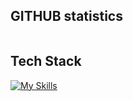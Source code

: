 ## GITHUB statistics
<img src="https://myreadme.vercel.app/api/embed/wildergd?panels=userstatistics,toprepositories,toplanguages,commitgraph" alt="" />

## Tech Stack
[![My Skills](https://skillicons.dev/icons?i=html,css,bootstrap,materialui,tailwind,styledcomponents,react,redux,nextjs,angular,express,nodejs,bash,c,cpp,php,py,js,ts,r,cypress,docker,github,linux,vscode,mongodb,mysql,postgres,gcp,firebase,flask,sklearn,supabase,symfony,vite,webpack,gatsby,yarn,apple)](https://skillicons.dev)
